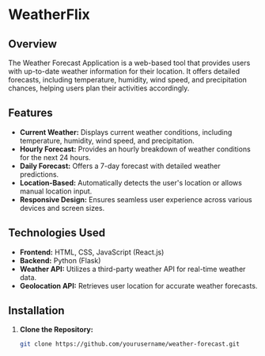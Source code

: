 # WeatherFlix

## Overview

The Weather Forecast Application is a web-based tool that provides users with up-to-date weather information for their location. It offers detailed forecasts, including temperature, humidity, wind speed, and precipitation chances, helping users plan their activities accordingly.

## Features

- **Current Weather:** Displays current weather conditions, including temperature, humidity, wind speed, and precipitation.
- **Hourly Forecast:** Provides an hourly breakdown of weather conditions for the next 24 hours.
- **Daily Forecast:** Offers a 7-day forecast with detailed weather predictions.
- **Location-Based:** Automatically detects the user's location or allows manual location input.
- **Responsive Design:** Ensures seamless user experience across various devices and screen sizes.

## Technologies Used

- **Frontend:** HTML, CSS, JavaScript (React.js)
- **Backend:** Python (Flask)
- **Weather API:** Utilizes a third-party weather API for real-time weather data.
- **Geolocation API:** Retrieves user location for accurate weather forecasts.

## Installation

1. **Clone the Repository:**
   ```bash
   git clone https://github.com/yourusername/weather-forecast.git
